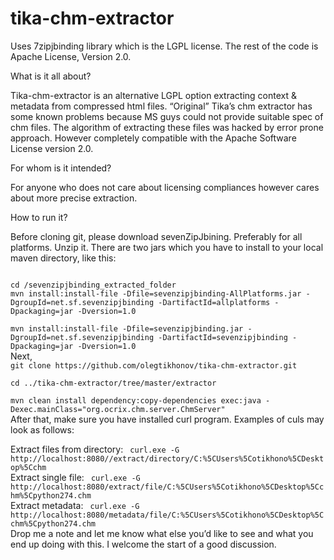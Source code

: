 tika-chm-extractor
==================

Uses 7zipjbinding library which is the LGPL license. The rest of the code is Apache License, Version 2.0. 

What is it all about?

Tika-chm-extractor is an alternative LGPL option extracting context & metadata from compressed html files. “Original” Tika’s chm extractor has some known problems because MS guys could not provide suitable spec of chm files. The algorithm of extracting these files was hacked by error prone approach. However completely compatible with the Apache Software License version 2.0.

For whom is it intended?

For anyone who does not care about licensing compliances however cares about more precise extraction.

How to run it?

Before cloning git, please download sevenZipJbining. Preferably for all platforms. Unzip it. There are two jars which you have to install to your local maven directory, like this:

<code>
cd /sevenzipjbinding_extracted_folder</code>
<code>
mvn install:install-file -Dfile=sevenzipjbinding-AllPlatforms.jar -DgroupId=net.sf.sevenzipjbinding -DartifactId=allplatforms -Dpackaging=jar -Dversion=1.0
</code>
<code>
mvn install:install-file -Dfile=sevenzipjbinding.jar -DgroupId=net.sf.sevenzipjbinding -DartifactId=sevenzipjbinding -Dpackaging=jar -Dversion=1.0
</code>
Next,
<code>
git clone https://github.com/olegtikhonov/tika-chm-extractor.git
</code>
<code>
cd ../tika-chm-extractor/tree/master/extractor
</code>
<code>
mvn clean install dependency:copy-dependencies exec:java -Dexec.mainClass="org.ocrix.chm.server.ChmServer"
</code>
After that, make sure you have installed curl program. Examples of culs may look as follows:

Extract files from directory:
<code>
curl.exe -G http://localhost:8080//extract/directory/C:%5CUsers%5Cotikhono%5CDesktop%5Cchm
</code>
Extract single file:
<code>
curl.exe -G http://localhost:8080/extract/file/C:%5CUsers%5Cotikhono%5CDesktop%5Cchm%5Cpython274.chm
</code>
Extract metadata:
</code>
<code>
curl.exe -G http://localhost:8080/metadata/file/C:%5CUsers%5Cotikhono%5CDesktop%5Cchm%5Cpython274.chm
</code>
Drop me a note and let me know what else you’d like to see and what you end up doing with this. I welcome the start of a good discussion.


